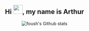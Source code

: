 <p align="center">
  <img crs="https://media2.giphy.com/media/FPbnShq1h1IS5FQyPD/giphy.gif" />
</p>
<h2 align="center">Hi <img width="30px" src="https://media.tenor.com/images/3b388fe03da271d2674faf85eb7c3fcd/tenor.gif">, my name is Arthur</h2>
<p align="center">
  <img src="https://github-readme-stats.vercel.app/api?username=arthurseredaa&show_icons=true&border=true" alt="foush's Github stats">
</p><br>


